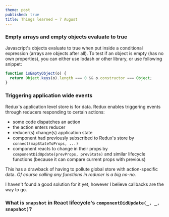 ```yaml
---
theme: post
published: true
title: Things learned – 7 August
---
```

### Empty arrays and empty objects evaluate to true
Javascript's objects evaluate to true when put inside a conditional expression (arrays are objects after all). To test if an object is empty (has no own properties), you can either use lodash or other library, or use following snippet:
```javascript
function isEmptyObject(o) {
  return Object.keys(o).length === 0 && o.constructor === Object;
}
```

### Triggering application wide events
Redux's application level store is for data. Redux enables triggering events through reducers responding to certain actions:
* some code dispatches an action
* the action enters reducer
* reducer(s) change(s) application state
* component had previously subscribed to Redux's store by `connect(mapStateToProps, ...)`
* component reacts to change in their props by `componentDidUpdate(prevProps, prevState)` and similar lifecycle functions (because it can compare current props with previous)

This has a drawback of having to pollute global store with action-specific data. 
_Of course calling any functions in reducer is a big no-no._

I haven't found a good solution for it yet, however I believe callbacks are the way to go.

### What is `snapshot` in React lifecycle's `componentDidUpdate(_, _, snapshot)`?